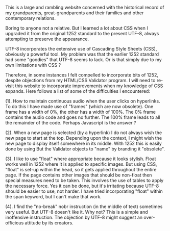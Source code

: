 This is a large and rambling website concerned with the historical record of my grandparents, great-grandparents and their families and other contemporary relations.

Boring to anyone not a relative.  But I learned a lot about CSS when I upgraded it from the original 1252 standard to the present UTF-8, always attempting to preserve the appearance.

UTF-8 incorporates the extensive use of Cascading Style Sheets (CSS), obviously a powerful tool.  My problem was that the earlier 1252 standard had some "goodies" that UTF-8 seems to lack.  Or is that simply due to my own limitations with CSS ?

Therefore, in some instances I felt compelled to incorporate bits of 1252, despite objections from my HTML/CSS Validator program.  I will need to re-visit this website to incorporate improvements when my knowledge of CSS expands.  Here follows a list of some of the difficulties I encountered:

(1).  How to maintain continuous audio when the user clicks on hyperlinks.  To do this I have made use of "frames" (which are now obsolete).  One frame has a width of 0%, the other has a width of 100%.  The 0% frame contains the audio code and goes no further.  The 100% frame leads to all the remainder of the code.  Perhaps Javascript is the answer ?

(2).  When a new page is selected (by a hyperlink) I do not always wish the new page to start at the top.  Depending upon the context, I might wish the new page to display itself somewhere in its middle.  With 1252 this is easily done by using <a name="my_label"></a>
But the Validator objects to "name" by branding it "obsolete".

(3).  I like to use "float" where appropriate because it looks stylish.  Float works well in 1252 where it is applied to specific images.  But using CSS, "float" is set-up within the head, so it gets applied throughout the entire page.  If the page contains other images that should be non-float then special measures need to be taken.  This involves the use of tables to apply the necessary force.  Yes it can be done, but it's irritating because UTF-8 should be easier to use, not harder.  I have tried incorporating "float" within the span keyword, but I can't make that work.

(4).  I find the "no-break" nobr instruction (in the middle of text) sometimes very useful.  But UTF-8 doesn't like it.  Why not?  This is a simple and inoffensive instruction.  The objection by UTF-8 might suggest an over-officious attitude by its creators.
